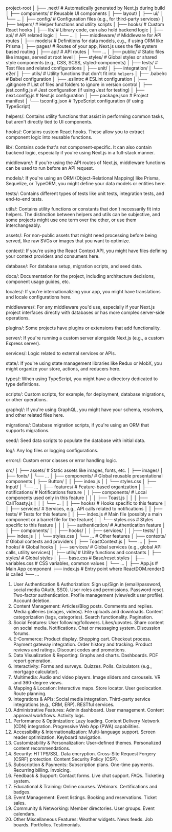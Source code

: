 project-root
│
├── .next/              # Automatically generated by Next.js during build
│
├── components/         # Reusable UI components
│   ├── layout/
│   ├── ui/
│   └── ...
│
├── config/             # Configuration files (e.g., for third-party services)
│
├── helpers/            # Helper functions and utility scripts
│
├── hooks/              # Custom React hooks
│
├── lib/                # Library code, can also hold backend logic
│   ├── api/            # API related logic
│   └── ...
│
├── middleware/         # Middleware for API routes
│
├── models/             # Definitions for data models, e.g., if using ORM like Prisma
│
├── pages/              # Routes of your app, Next.js uses the file system based routing
│   ├── api/            # API routes
│   └── ...
│
├── public/             # Static files like images, served at root level
│
├── styles/             # Global styles or shared style components (e.g., CSS, SCSS, styled-components)
│
├── tests/              # Test files and related configurations
│   ├── unit/
│   ├── integration/
│   └── e2e/
│
├── utils/              # Utility functions that don't fit into `helpers`
│
├── .babelrc            # Babel configuration
│
├── .eslintrc           # ESLint configuration
│
├── .gitignore          # List of files and folders to ignore in version control
│
├── jest.config.js      # Jest configuration (if using Jest for testing)
│
├── next.config.js      # Next.js configuration
│
├── package.json        # Project manifest
│
└── tsconfig.json       # TypeScript configuration (if using TypeScript)


helpers/: Contains utility functions that assist in performing common tasks, but aren't directly tied to UI components.

hooks/: Contains custom React hooks. These allow you to extract component logic into reusable functions.

lib/: Contains code that's not component-specific. It can also contain backend logic, especially if you're using Next.js in a full-stack manner.

middleware/: If you're using the API routes of Next.js, middleware functions can be used to run before an API request.

models/: If you're using an ORM (Object-Relational Mapping) like Prisma, Sequelize, or TypeORM, you might define your data models or entities here.

tests/: Contains different types of tests like unit tests, integration tests, and end-to-end tests.

utils/: Contains utility functions or constants that don't necessarily fit into helpers. The distinction between helpers and utils can be subjective, and some projects might use one term over the other, or use them interchangeably.











assets/: For non-public assets that might need processing before being served, like raw SVGs or images that you want to optimize.

context/: If you're using the React Context API, you might have files defining your context providers and consumers here.

database/: For database setup, migration scripts, and seed data.

docs/: Documentation for the project, including architecture decisions, component usage guides, etc.

locales/: If you're internationalizing your app, you might have translations and locale configurations here.

middlewares/: For any middleware you'd use, especially if your Next.js project interfaces directly with databases or has more complex server-side operations.

plugins/: Some projects have plugins or extensions that add functionality.

server/: If you're running a custom server alongside Next.js (e.g., a custom Express server).

services/: Logic related to external services or APIs.

state/: If you're using state management libraries like Redux or MobX, you might organize your store, actions, and reducers here.

types/: When using TypeScript, you might have a directory dedicated to type definitions.

scripts/: Custom scripts, for example, for deployment, database migrations, or other operations.

graphql/: If you're using GraphQL, you might have your schema, resolvers, and other related files here.

migrations/: Database migration scripts, if you're using an ORM that supports migrations.

seed/: Seed data scripts to populate the database with initial data.

log/: Any log files or logging configurations.

errors/: Custom error classes or error handling logic.





src/
│
├── assets/                 # Static assets like images, fonts, etc.
│   ├── images/
│   ├── fonts/
│   └── ...
│
├── components/             # Global reusable presentational components
│   ├── Button/
│   │   ├── index.js
│   │   └── styles.css
│   ├── Input/
│   └── ...
│
├── features/               # Feature-based organization
│   ├── notifications/      # Notifications feature
│   │   ├── components/     # Local components used only in this feature
│   │   │   ├── Toast.js
│   │   │   ├── CallToasty.js
│   │   │   └── ...
│   │   ├── hooks/          # Hooks specific to this feature
│   │   ├── services/       # Services, e.g., API calls related to notifications
│   │   ├── tests/          # Tests for this feature
│   │   ├── index.js        # Main file (possibly a main component or a barrel file for the feature)
│   │   └── styles.css      # Styles specific to this feature
│   │
│   ├── authentication/     # Authentication feature
│   │   ├── components/
│   │   ├── hooks/
│   │   ├── services/
│   │   ├── tests/
│   │   ├── index.js
│   │   └── styles.css
│   └── ...                 # Other features
│
├── contexts/               # Global contexts and providers
│   ├── ToastContext.js
│   └── ...
│
├── hooks/                  # Global hooks
│
├── services/               # Global services (e.g., global API calls, utility services)
│
├── utils/                  # Utility functions and constants
│
├── styles/                 # Global styles
│   ├── base.css            # Base/reset styles
│   ├── variables.css       # CSS variables, common values
│   └── ...
│
├── App.js                  # Main App component
├── index.js                # Entry point where ReactDOM.render() is called
└── ...



1. User Authentication & Authorization:
Sign up/Sign in (email/password, social media OAuth, SSO).
User roles and permissions.
Password reset.
Two-factor authentication.
Profile management (view/edit user profile).
Account deletion.
2. Content Management:
Articles/Blog posts.
Comments and replies.
Media galleries (images, videos).
File uploads and downloads.
Content categorization (tags, categories).
Search functionality.
Pagination.
3. Social Features:
User following/followers.
Likes/upvotes.
Share content on social media.
Notifications.
Chat or messaging system.
Discussion forums.
4. E-Commerce:
Product display.
Shopping cart.
Checkout process.
Payment gateway integration.
Order history and tracking.
Product reviews and ratings.
Discount codes and promotions.
5. Data Visualization & Reporting:
Graphs and charts.
Dashboards.
PDF report generation.
6. Interactivity:
Forms and surveys.
Quizzes.
Polls.
Calculators (e.g., mortgage calculator).
7. Multimedia:
Audio and video players.
Image sliders and carousels.
VR and 360-degree views.
8. Mapping & Location:
Interactive maps.
Store locator.
User geolocation.
Route planning.
9. Integrations & APIs:
Social media integration.
Third-party service integrations (e.g., CRM, ERP).
RESTful services.
10. Administrative Features:
Admin dashboard.
User management.
Content approval workflows.
Activity logs.
11. Performance & Optimization:
Lazy loading.
Content Delivery Network (CDN) integration.
Progressive Web App (PWA) capabilities.
12. Accessibility & Internationalization:
Multi-language support.
Screen reader optimization.
Keyboard navigation.
13. Customizability & Personalization:
User-defined themes.
Personalized content recommendations.
14. Security:
HTTPS/SSL.
Data encryption.
Cross-Site Request Forgery (CSRF) protection.
Content Security Policy (CSP).
15. Subscription & Payments:
Subscription plans.
One-time payments.
Recurring billing.
Invoicing.
16. Feedback & Support:
Contact forms.
Live chat support.
FAQs.
Ticketing system.
17. Educational & Training:
Online courses.
Webinars.
Certifications and badges.
18. Event Management:
Event listings.
Booking and reservations.
Ticket sales.
19. Community & Networking:
Member directories.
User groups.
Event calendars.
20. Other Miscellaneous Features:
Weather widgets.
News feeds.
Job boards.
Portfolios.
Testimonials.